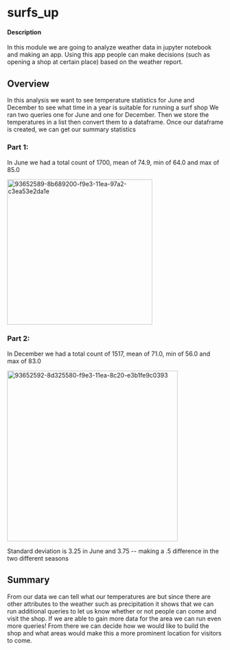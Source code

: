 # surfs_up
#### Description 
In this module we are going to analyze weather data in jupyter notebook and making an app. Using this app people can make decisions 
(such as opening a shop at certain place) based on the weather report. 

## Overview 
In this analysis we want to see temperature statistics for June and December to see what time in a year is suitable for running a surf shop 
We ran two queries one for June and one for December. Then we store the temperatures in a list then convert them to a dataframe. Once our 
dataframe is created, we can get our summary statistics 

### Part 1: 
In June we had a total count of 1700, mean of 74.9, min of 64.0 and max of 85.0

<img width="338" alt="93652589-8b689200-f9e3-11ea-97a2-c3ea53e2da1e" src="https://user-images.githubusercontent.com/49871539/123577182-56267700-d7a1-11eb-8293-65a9ae317474.png">


### Part 2: 
In December we had a total count of 1517, mean of 71.0, min of 56.0 and max of 83.0

<img width="397" alt="93652592-8d325580-f9e3-11ea-8c20-e3b1fe9c0393" src="https://user-images.githubusercontent.com/49871539/123577232-6d656480-d7a1-11eb-89ff-b0ea599d829e.png">

Standard deviation is 3.25 in June and 3.75 -- making a .5 difference in the two different seasons

## Summary 
From our data we can tell what our temperatures are but since there are other attributes to the weather such as precipitation it shows that we can run additional queries to let us know whether or not people can come and visit the shop. If we are able to gain more data for the area we can run even more queries! From there we can decide how we would like to build the shop and what areas would make this a more prominent location for visitors to come.
